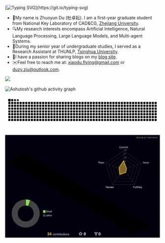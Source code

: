 [![Typing SVG](https://readme-typing-svg.demolab.com?font=Fira+Code&pause=1000&background=FFF86400&random=false&width=635&lines=I+am+a+stdent.;I+am+a+sports+and+music+lover.;I+am+trying+to+make+changes+to+the+world.;I+am+what+I+am.)](https://git.io/typing-svg)

- 🙋My name is Zhuoyun Du (杜卓耘). I am a first-year graduate student from National Key Laboratory of CAD&CG, [Zhejiang University](https://www.zju.edu.cn/).
- 🔍My research interests encompass Artificial Intelligence, Natural Language Processing, Large Language Models, and Multi-agent Systems.
- 📖During my senior year of undergraduate studies, I served as a Research Assistant at THUNLP, [Tsinghua University](https://www.tsinghua.edu.cn).
- 🎠I have a passion for sharing blogs on my [blog site](https://xiaodu-flying.notion.site/Welcome-to-my-blog-1d6df6af187d4b3ea1020fcc73aeec43?pvs=4).
- ✉️Feel free to reach me at: [xiaodu.flying@gmail.com](xiaodu.flying@gmail.com) or [duzy.zju@outlook.com](duzy.zju@outlook.com).

![](https://komarev.com/ghpvc/?username=XiaoDu-flying)

![Ashutosh's github activity graph](https://github-readme-activity-graph.vercel.app/graph?username=XiaoDu-flying)

<picture>
  <source media="(prefers-color-scheme: dark)" srcset="https://raw.githubusercontent.com/XiaoDu-flying/XiaoDu-flying/output/github-contribution-grid-snake-dark.svg">
  <source media="(prefers-color-scheme: light)" srcset="https://raw.githubusercontent.com/XiaoDu-flying/XiaoDu-flying/output/github-contribution-grid-snake.svg">
  <img alt="github contribution grid snake animation" src="https://raw.githubusercontent.com/XiaoDu-flying/XiaoDu-flying/output/github-contribution-grid-snake.svg">
</picture>

![](./profile-3d-contrib/profile-night-rainbow.svg)
